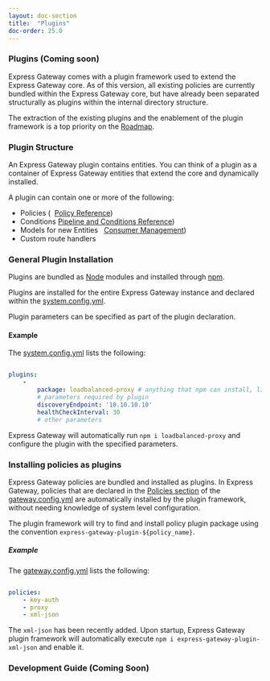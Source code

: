 ```yaml
---
layout: doc-section
title:  "Plugins"
doc-order: 25.0
---
```

### Plugins (Coming soon)

Express Gateway comes with a plugin framework used to extend the Express Gateway core. As of this version, all existing policies are currently bundled within the Express Gateway core, but have already been separated structurally as plugins within the internal directory structure.

The extraction of the existing plugins and the enablement of the plugin framework is a top priority on the [Roadmap](https://waffle.io/ExpressGateway/express-gateway).

### Plugin Structure

An Express Gateway plugin contains entities. You can think of a plugin as a container of Express Gateway entities that extend the core and dynamically installed.

A plugin can contain one or more of the following:
* Policies (&nbsp; [Policy Reference](./policies))
* Conditions [Pipeline and Conditions Reference](./configuration/policies))
* Models for new Entities &nbsp; [Consumer Management](./consumer-management))
* Custom route handlers

### General Plugin Installation

Plugins are bundled as [Node](http://www.nodejs.org) modules and installed through [npm](https://www.npmjs.com).

Plugins are installed for the entire Express Gateway instance and declared within the [system.config.yml](./configuration/system.config.yml).

Plugin parameters can be specified as part of the plugin declaration.

#### Example
The [system.config.yml](./configuration/system.config.yml) lists the following:
```yml

plugins:
    - 
        package: loadbalanced-proxy # anything that npm can install, like git url etc.
        # parameters required by plugin 
        discoveryEndpoint: '10.10.10.10'
        healthCheckInterval: 30
        # other parameters 

```
Express Gateway will automatically run `npm i loadbalanced-proxy` and configure the plugin with the specified parameters.

### Installing policies as plugins

Express Gateway policies are bundled and installed as plugins. In Express Gateway, policies that are declared in the [Policies section](./configuration/policies) of the [gateway.config.yml](.configuration/gateway.config.yml) are automatically installed by the plugin framework, without needing knowledge of system level configuration.

The plugin framework will try to find and install policy plugin package using the convention `express-gateway-plugin-${policy_name}`.

##### Example

The [gateway.config.yml](./configuration/gateway.config.yml) lists the following:
```yml 

policies:
    - key-auth
    - proxy 
    - xml-json

```

The `xml-json` has been recently added. Upon startup, Express Gateway plugin framework will automatically execute `npm i express-gateway-plugin-xml-json` and enable it.

### Development Guide (Coming Soon)